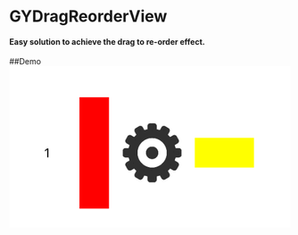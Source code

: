 # GYDragReorderView
#### Easy solution to achieve the drag to re-order effect.

##Demo
![Horizontal Align Middle ](/demo-gifs/horizontal_middle_phantom.gif "Title")
